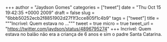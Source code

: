 
+++
author = "Jaydson Gomes"
categories = ["tweet"]
date = "Thu Oct 15 19:42:35 +0000 2009"
draft = false
slug = "6bbb50252ecb2f8851902d27f1f3cce805f1c4b9"
tags = ["tweet"]
title = """Incrível: Quem estava no ..."""
tweet = true
micro = true
tweet_url = "https://twitter.com/jaydson/status/4896795274"
+++
Incrível: Quem estava no balão não era a criança de 6 anos e sim o padre Santa Catarina.
